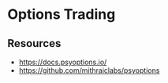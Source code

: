 # Options Trading

## Resources
- https://docs.psyoptions.io/
- https://github.com/mithraiclabs/psyoptions

